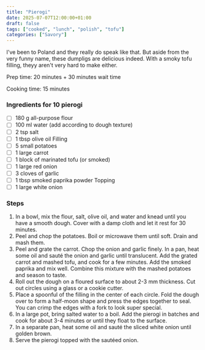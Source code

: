 ```yaml
---
title: "Pierogi"
date: 2025-07-07T12:00:00+01:00
draft: false
tags: ["cooked", "lunch", "polish", "tofu"]
categories: ["Savory"]
---
```


I've been to Poland and they really do speak like that. But aside from the very funny name, these dumpligs are delicious indeed. With a smoky tofu filling, theyy aren't very hard to make either.

<div class="recipe" id="recipe">
Prep time: 20 minutes + 30 minutes wait time

Cooking time: 15 minutes

### Ingredients for 10 pierogi
- [ ] 180 g all-purpose flour  
- [ ] 100 ml water (add according to dough texture)
- [ ] 2 tsp salt
- [ ] 1 tbsp olive oil
Filling
- [ ] 5 small potatoes
- [ ] 1 large carrot
- [ ] 1 block of marinated tofu (or smoked)
- [ ] 1 large red onion
- [ ] 3 cloves of garlic
- [ ] 1 tbsp smoked paprika powder
Topping
- [ ] 1 large white onion

### Steps
1. In a bowl, mix the flour, salt, olive oil, and water and knead until you have a smooth dough. Cover with a damp cloth and let it rest for 30 minutes.
2. Peel and chop the potatoes. Boil or microwave them until soft. Drain and mash them.
3. Peel and grate the carrot. Chop the onion and garlic finely. In a pan, heat some oil and sauté the onion and garlic until translucent. Add the grated carrot and mashed tofu, and cook for a few minutes. Add the smoked paprika and mix well. Combine this mixture with the mashed potatoes and season to taste.
4. Roll out the dough on a floured surface to about 2-3 mm thickness. Cut out circles using a glass or a cookie cutter.
5. Place a spoonful of the filling in the center of each circle. Fold the dough over to form a half-moon shape and press the edges together to seal. You can crimp the edges with a fork to look super special.
6. In a large pot, bring salted water to a boil. Add the pierogi in batches and cook for about 3-4 minutes or until they float to the surface.
7. In a separate pan, heat some oil and sauté the sliced white onion until golden brown.
8. Serve the pierogi topped with the sautéed onion.